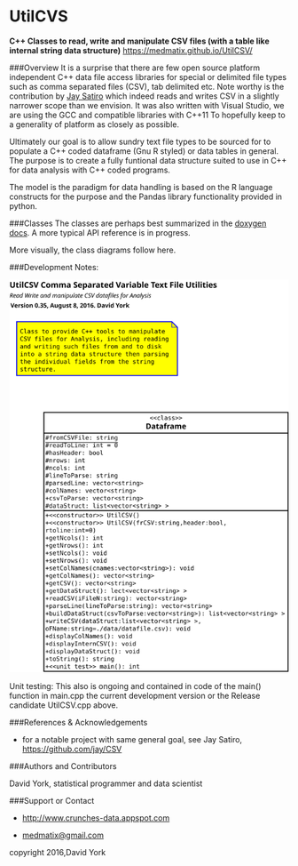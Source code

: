 # UtilCVS
__C++ Classes to read, write and manipulate CSV files (with a table like internal string data structure)__
https://medmatix.github.io/UtilCSV/ 

###Overview
It is a surprise that there are few open source platform independent C++ data file access libraries for special or delimited file types such as comma separated files (CSV), tab delimited etc. Note worthy is the contribution by [Jay Satiro](https://github.com/jay/CSV) which indeed reads and writes CSV in a slightly narrower scope than we envision. It was also written with Visual Studio, we are using the GCC and compatible libraries with C++11 To hopefully keep to a generality of platform as closely as possible.

Ultimately our goal is to allow sundry text file types to be sourced for to populate a C++ coded dataframe (Gnu R styled) or data tables in general. The purpose is to create a fully funtional data structure suited to use in C++ for data analysis with C++ coded programs. 

The model is the paradigm for data handling is based on the R language constructs for the purpose and the Pandas library functionality provided in python. 
  
###Classes
The classes are perhaps best summarized in the [doxygen docs](https://medmatix.github.io/UtilCSV/docs/html/). A more typical API reference is in progress.

More visually, the class diagrams follow here.

  
###Development
Notes:


<img src="UtilCSV.svg" alt="Class Diagram" title="UML for Class" />
  
Unit testing:
This also is ongoing and contained in code of the main() function in main.cpp the current development version or the Release candidate UtilCSV.cpp above.
  
###References & Acknowledgements
 - for a notable project with same general goal, see Jay Satiro, https://github.com/jay/CSV 

  
  
###Authors and Contributors
  
David York, statistical programmer and data scientist
  
  
  
###Support or Contact
  
 - http://www.crunches-data.appspot.com
  
 - medmatix@gmail.com
  
copyright 2016,David York
